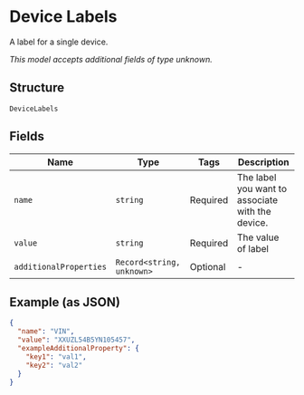 
# Device Labels

A label for a single device.

*This model accepts additional fields of type unknown.*

## Structure

`DeviceLabels`

## Fields

| Name | Type | Tags | Description |
|  --- | --- | --- | --- |
| `name` | `string` | Required | The label you want to associate with the device. |
| `value` | `string` | Required | The value of label |
| `additionalProperties` | `Record<string, unknown>` | Optional | - |

## Example (as JSON)

```json
{
  "name": "VIN",
  "value": "XXUZL54B5YN105457",
  "exampleAdditionalProperty": {
    "key1": "val1",
    "key2": "val2"
  }
}
```

